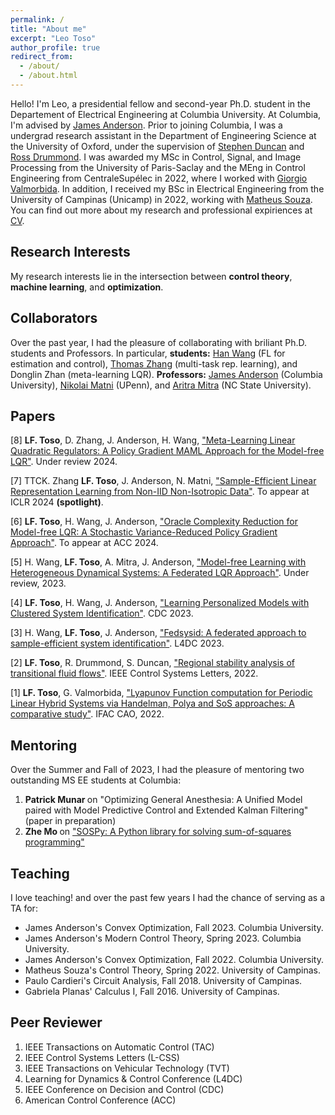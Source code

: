 ```yaml
---
permalink: /
title: "About me"
excerpt: "Leo Toso"
author_profile: true
redirect_from: 
  - /about/
  - /about.html
---
```


Hello! I'm Leo, a presidential fellow and second-year Ph.D. student in the Departement of Electrical Engineering at Columbia University. At Columbia, I'm advised by [James Anderson](https://www.columbia.edu/~ja3451/). Prior to joining Columbia, I was a undergrad research assistant in the Department of Engineering Science at the University of Oxford, under the supervision of [Stephen Duncan](https://scholar.google.com/citations?user=l99dKkMAAAAJ&hl=en) and [Ross Drummond](https://scholar.google.com/citations?user=7eI7h3UAAAAJ&hl=en). I was awarded my MSc in Control, Signal, and Image Processing from the University of Paris-Saclay and the MEng in Control Engineering from CentraleSupélec in 2022, where I worked with [Giorgio Valmorbida](https://scholar.google.com/citations?user=FgtzOj0AAAAJ&hl=en). In addition, I received my BSc in Electrical Engineering from the University of Campinas (Unicamp) in 2022, working with [Matheus Souza](https://scholar.google.com/citations?user=DeQYj8QAAAAJ&hl=en). You can find out more about my research and professional expiriences at [CV](https://github.com/LeoToso/LeoToso.github.io/blob/master/files/CV.pdf). 



Research Interests
------

My research interests lie in the intersection between <b>control theory</b>, <b>machine learning</b>, and <b>optimization</b>.


Collaborators
------
Over the past year, I had the pleasure of collaborating with briliant Ph.D. students and Professors. In particular, <b>students:</b> [Han Wang](https://scholar.google.com/citations?user=ALzWbZQAAAAJ&hl=en) (FL for estimation and control), [Thomas Zhang](https://thomaszh3.github.io/) (multi-task rep. learning), and Donglin Zhan (meta-learning LQR). <b>Professors:</b> [James Anderson](https://www.columbia.edu/~ja3451/) (Columbia University), [Nikolai Matni](https://nikolaimatni.github.io/) (UPenn), and [Aritra Mitra](https://amitra2.wordpress.ncsu.edu/) (NC State University).

Papers
------

[8] <b>LF. Toso</b>, D. Zhang, J. Anderson, H. Wang, ["Meta-Learning Linear Quadratic Regulators: A Policy Gradient MAML Approach for the Model-free LQR"](https://arxiv.org/abs/2401.14534). Under review 2024. 

[7] TTCK. Zhang <b>LF. Toso</b>, J. Anderson, N. Matni, ["Sample-Efficient Linear Representation Learning from Non-IID Non-Isotropic Data"](https://openreview.net/forum?id=Tr3fZocrI6). To appear at ICLR 2024 <b>(spotlight)</b>. 

[6] <b>LF. Toso</b>, H. Wang, J. Anderson, ["Oracle Complexity Reduction for Model-free LQR: A Stochastic Variance-Reduced Policy Gradient Approach"](https://arxiv.org/abs/2309.10679). To appear at ACC 2024. 

[5] H. Wang, <b>LF. Toso</b>, A. Mitra, J. Anderson, ["Model-free Learning with Heterogeneous Dynamical Systems: A Federated LQR Approach"](https://arxiv.org/abs/2308.11743). Under review, 2023.

[4] <b>LF. Toso</b>, H. Wang, J. Anderson, ["Learning Personalized Models with Clustered System Identification"](https://ieeexplore.ieee.org/document/10383950). CDC 2023. 

[3] H. Wang, <b>LF. Toso</b>, J. Anderson, ["Fedsysid: A federated approach to sample-efficient system identification"](https://proceedings.mlr.press/v211/wang23d.html). L4DC 2023. 

[2] <b>LF. Toso</b>, R. Drummond, S. Duncan, ["Regional stability analysis of transitional fluid flows"](https://ieeexplore.ieee.org/abstract/document/9687846). IEEE Control Systems Letters, 2022. 

[1] <b>LF. Toso</b>, G. Valmorbida, ["Lyapunov Function computation for Periodic Linear Hybrid Systems via Handelman, Polya and SoS approaches: A comparative study"](https://www.sciencedirect.com/science/article/pii/S2405896322011880). IFAC CAO, 2022.


Mentoring
------
Over the Summer and Fall of 2023, I had the pleasure of mentoring two outstanding MS EE students at Columbia:
1. <b>Patrick Munar </b> on "Optimizing General Anesthesia: A Unified Model paired with Model Predictive Control and Extended Kalman Filtering" (paper in preparation)
2. <b>Zhe Mo </b> on ["SOSPy: A Python library for solving sum-of-squares programming"](https://pypi.org/project/SOSPy/)


Teaching
------
I love teaching! and over the past few years I had the chance of serving as a TA for:

<ul>
<li> James Anderson's Convex Optimization, Fall 2023. Columbia University. </li>
<li> James Anderson's Modern Control Theory, Spring 2023. Columbia University.  </li>
<li> James Anderson's Convex Optimization, Fall 2022. Columbia University.  </li>
<li> Matheus Souza's Control Theory, Spring 2022. University of Campinas.  </li>
<li> Paulo Cardieri's Circuit Analysis, Fall 2018. University of Campinas.  </li>
<li> Gabriela Planas' Calculus I, Fall 2016. University of Campinas.  </li>

</ul>

Peer Reviewer
------
1. IEEE Transactions on Automatic Control (TAC)
2. IEEE Control Systems Letters (L-CSS)
3. IEEE Transactions on Vehicular Technology (TVT)
4. Learning for Dynamics & Control Conference (L4DC)
5. IEEE Conference on Decision and Control (CDC)
6. American Control Conference (ACC)


